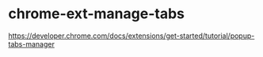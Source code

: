 # chrome-ext-manage-tabs
https://developer.chrome.com/docs/extensions/get-started/tutorial/popup-tabs-manager
